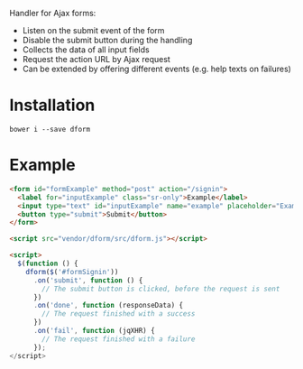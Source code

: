 Handler for Ajax forms:
* Listen on the submit event of the form
* Disable the submit button during the handling
* Collects the data of all input fields
* Request the action URL by Ajax request
* Can be extended by offering different events (e.g. help texts on failures)


# Installation

`bower i --save dform`


# Example

```html
<form id="formExample" method="post" action="/signin">
  <label for="inputExample" class="sr-only">Example</label>
  <input type="text" id="inputExample" name="example" placeholder="Example" required autofocus>
  <button type="submit">Submit</button>
</form>

<script src="vendor/dform/src/dform.js"></script>

<script>
  $(function () {
    dform($('#formSignin'))
      .on('submit', function () {
        // The submit button is clicked, before the request is sent
      })
      .on('done', function (responseData) {
        // The request finished with a success
      })
      .on('fail', function (jqXHR) {
        // The request finished with a failure
      });
</script>
```
